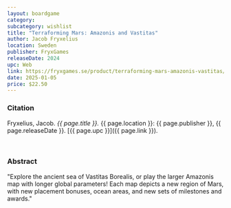 ```yaml
---
layout: boardgame
category:
subcategory: wishlist
title: "Terraforming Mars: Amazonis and Vastitas"
author: Jacob Fryxelius
location: Sweden
publisher: FryxGames
releaseDate: 2024
upc: Web
link: https://fryxgames.se/product/terraforming-mars-amazonis-vastitas/
date: 2025-01-05
price: $22.50
---
```


### Citation

Fryxelius, Jacob. *{{ page.title }}.* {{ page.location }}: {{ page.publisher }}, {{ page.releaseDate }}. [{{ page.upc }}]({{ page.link }}).

<br>


### Abstract

"Explore the ancient sea of Vastitas Borealis, or play the larger Amazonis map with longer global parameters! Each map depicts a new region of Mars, with new placement bonuses, ocean areas, and new sets of milestones and awards."
